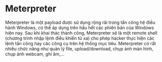 # Meterpreter 
Meterpreter là một payload được sử dụng rộng rãi trong tấn công hệ điều hành Windows, có thể áp dụng trên hầu hết các phiên bản của Windows hiện nay. Sau khi khai thác thành công, Meterpreter sẽ là một remote shell (chương trình nhập lệnh điều khiển từ xa) cho phép hacker thực hiện các lệnh tấn công hay các công cụ trên hệ thống mục tiêu. Meterpreter có rất nhiều chức năng như quản lý file, upload/download, chụp ảnh màn hình, chụp ảnh webcam, ghi âm,... 

